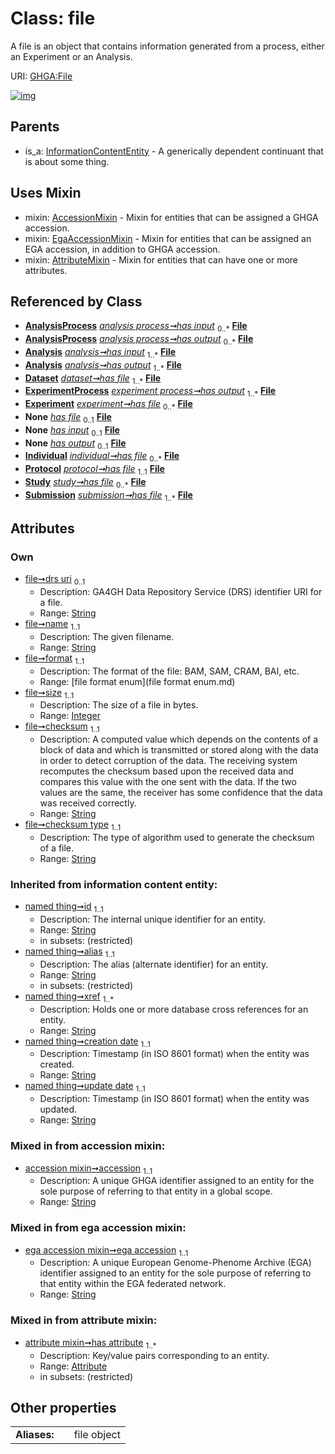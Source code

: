 
# Class: file


A file is an object that contains information generated from a process, either an Experiment or an Analysis.

URI: [GHGA:File](https://w3id.org/GHGA/File)


[![img](https://yuml.me/diagram/nofunky;dir:TB/class/[Submission],[Study],[Protocol],[InformationContentEntity],[Individual],[AnalysisProcess]++-%20has%20input%200..*>[File&#124;drs_uri:string%20%3F;name:string;format:file_format_enum;size:integer;checksum:string;checksum_type:string;accession:string;ega_accession:string;id(i):string;alias(i):string;xref(i):string%20%2B;creation_date(i):string;update_date(i):string;schema_type(i):string;schema_version(i):string],[AnalysisProcess]++-%20has%20output%200..*>[File],[Analysis]++-%20has%20input%201..*>[File],[Analysis]++-%20has%20output%201..*>[File],[Dataset]++-%20has%20file%201..*>[File],[ExperimentProcess]++-%20has%20output%201..*>[File],[Experiment]++-%20has%20file%200..*>[File],[Study]-%20has%20file(i)%200..1>[File],[Experiment]-%20has%20file(i)%200..1>[File],[Protocol]-%20has%20file(i)%200..1>[File],[Individual]-%20has%20file(i)%200..1>[File],[Dataset]-%20has%20file(i)%200..1>[File],[Submission]-%20has%20file(i)%200..1>[File],[ExperimentProcess]-%20has%20input(i)%200..1>[File],[Analysis]-%20has%20input(i)%200..1>[File],[AnalysisProcess]-%20has%20input(i)%200..1>[File],[ExperimentProcess]-%20has%20output(i)%200..1>[File],[Analysis]-%20has%20output(i)%200..1>[File],[AnalysisProcess]-%20has%20output(i)%200..1>[File],[Individual]++-%20has%20file%200..*>[File],[Protocol]-%20has%20file%201..1>[File],[Study]++-%20has%20file%200..*>[File],[Submission]++-%20has%20file%201..*>[File],[File]uses%20-.->[AccessionMixin],[File]uses%20-.->[EgaAccessionMixin],[File]uses%20-.->[AttributeMixin],[InformationContentEntity]^-[File],[ExperimentProcess],[Experiment],[EgaAccessionMixin],[Dataset],[AttributeMixin],[Attribute],[AnalysisProcess],[Analysis],[AccessionMixin])](https://yuml.me/diagram/nofunky;dir:TB/class/[Submission],[Study],[Protocol],[InformationContentEntity],[Individual],[AnalysisProcess]++-%20has%20input%200..*>[File&#124;drs_uri:string%20%3F;name:string;format:file_format_enum;size:integer;checksum:string;checksum_type:string;accession:string;ega_accession:string;id(i):string;alias(i):string;xref(i):string%20%2B;creation_date(i):string;update_date(i):string;schema_type(i):string;schema_version(i):string],[AnalysisProcess]++-%20has%20output%200..*>[File],[Analysis]++-%20has%20input%201..*>[File],[Analysis]++-%20has%20output%201..*>[File],[Dataset]++-%20has%20file%201..*>[File],[ExperimentProcess]++-%20has%20output%201..*>[File],[Experiment]++-%20has%20file%200..*>[File],[Study]-%20has%20file(i)%200..1>[File],[Experiment]-%20has%20file(i)%200..1>[File],[Protocol]-%20has%20file(i)%200..1>[File],[Individual]-%20has%20file(i)%200..1>[File],[Dataset]-%20has%20file(i)%200..1>[File],[Submission]-%20has%20file(i)%200..1>[File],[ExperimentProcess]-%20has%20input(i)%200..1>[File],[Analysis]-%20has%20input(i)%200..1>[File],[AnalysisProcess]-%20has%20input(i)%200..1>[File],[ExperimentProcess]-%20has%20output(i)%200..1>[File],[Analysis]-%20has%20output(i)%200..1>[File],[AnalysisProcess]-%20has%20output(i)%200..1>[File],[Individual]++-%20has%20file%200..*>[File],[Protocol]-%20has%20file%201..1>[File],[Study]++-%20has%20file%200..*>[File],[Submission]++-%20has%20file%201..*>[File],[File]uses%20-.->[AccessionMixin],[File]uses%20-.->[EgaAccessionMixin],[File]uses%20-.->[AttributeMixin],[InformationContentEntity]^-[File],[ExperimentProcess],[Experiment],[EgaAccessionMixin],[Dataset],[AttributeMixin],[Attribute],[AnalysisProcess],[Analysis],[AccessionMixin])

## Parents

 *  is_a: [InformationContentEntity](InformationContentEntity.md) - A generically dependent continuant that is about some thing.

## Uses Mixin

 *  mixin: [AccessionMixin](AccessionMixin.md) - Mixin for entities that can be assigned a GHGA accession.
 *  mixin: [EgaAccessionMixin](EgaAccessionMixin.md) - Mixin for entities that can be assigned an EGA accession, in addition to GHGA accession.
 *  mixin: [AttributeMixin](AttributeMixin.md) - Mixin for entities that can have one or more attributes.

## Referenced by Class

 *  **[AnalysisProcess](AnalysisProcess.md)** *[analysis process➞has input](analysis_process_has_input.md)*  <sub>0..\*</sub>  **[File](File.md)**
 *  **[AnalysisProcess](AnalysisProcess.md)** *[analysis process➞has output](analysis_process_has_output.md)*  <sub>0..\*</sub>  **[File](File.md)**
 *  **[Analysis](Analysis.md)** *[analysis➞has input](analysis_has_input.md)*  <sub>1..\*</sub>  **[File](File.md)**
 *  **[Analysis](Analysis.md)** *[analysis➞has output](analysis_has_output.md)*  <sub>1..\*</sub>  **[File](File.md)**
 *  **[Dataset](Dataset.md)** *[dataset➞has file](dataset_has_file.md)*  <sub>1..\*</sub>  **[File](File.md)**
 *  **[ExperimentProcess](ExperimentProcess.md)** *[experiment process➞has output](experiment_process_has_output.md)*  <sub>1..\*</sub>  **[File](File.md)**
 *  **[Experiment](Experiment.md)** *[experiment➞has file](experiment_has_file.md)*  <sub>0..\*</sub>  **[File](File.md)**
 *  **None** *[has file](has_file.md)*  <sub>0..1</sub>  **[File](File.md)**
 *  **None** *[has input](has_input.md)*  <sub>0..1</sub>  **[File](File.md)**
 *  **None** *[has output](has_output.md)*  <sub>0..1</sub>  **[File](File.md)**
 *  **[Individual](Individual.md)** *[individual➞has file](individual_has_file.md)*  <sub>0..\*</sub>  **[File](File.md)**
 *  **[Protocol](Protocol.md)** *[protocol➞has file](protocol_has_file.md)*  <sub>1..1</sub>  **[File](File.md)**
 *  **[Study](Study.md)** *[study➞has file](study_has_file.md)*  <sub>0..\*</sub>  **[File](File.md)**
 *  **[Submission](Submission.md)** *[submission➞has file](submission_has_file.md)*  <sub>1..\*</sub>  **[File](File.md)**

## Attributes


### Own

 * [file➞drs uri](file_drs_uri.md)  <sub>0..1</sub>
     * Description: GA4GH Data Repository Service (DRS) identifier URI for a file.
     * Range: [String](types/String.md)
 * [file➞name](file_name.md)  <sub>1..1</sub>
     * Description: The given filename.
     * Range: [String](types/String.md)
 * [file➞format](file_format.md)  <sub>1..1</sub>
     * Description: The format of the file: BAM, SAM, CRAM, BAI, etc.
     * Range: [file format enum](file format enum.md)
 * [file➞size](file_size.md)  <sub>1..1</sub>
     * Description: The size of a file in bytes.
     * Range: [Integer](types/Integer.md)
 * [file➞checksum](file_checksum.md)  <sub>1..1</sub>
     * Description: A computed value which depends on the contents of a block of data and which is transmitted or stored along with the data in order to detect corruption of the data. The receiving system recomputes the checksum based upon the received data and compares this value with the one sent with the data. If the two values are the same, the receiver has some confidence that the data was received correctly.
     * Range: [String](types/String.md)
 * [file➞checksum type](file_checksum_type.md)  <sub>1..1</sub>
     * Description: The type of algorithm used to generate the checksum of a file.
     * Range: [String](types/String.md)

### Inherited from information content entity:

 * [named thing➞id](named_thing_id.md)  <sub>1..1</sub>
     * Description: The internal unique identifier for an entity.
     * Range: [String](types/String.md)
     * in subsets: (restricted)
 * [named thing➞alias](named_thing_alias.md)  <sub>1..1</sub>
     * Description: The alias (alternate identifier) for an entity.
     * Range: [String](types/String.md)
     * in subsets: (restricted)
 * [named thing➞xref](named_thing_xref.md)  <sub>1..\*</sub>
     * Description: Holds one or more database cross references for an entity.
     * Range: [String](types/String.md)
 * [named thing➞creation date](named_thing_creation_date.md)  <sub>1..1</sub>
     * Description: Timestamp (in ISO 8601 format) when the entity was created.
     * Range: [String](types/String.md)
 * [named thing➞update date](named_thing_update_date.md)  <sub>1..1</sub>
     * Description: Timestamp (in ISO 8601 format) when the entity was updated.
     * Range: [String](types/String.md)

### Mixed in from accession mixin:

 * [accession mixin➞accession](accession_mixin_accession.md)  <sub>1..1</sub>
     * Description: A unique GHGA identifier assigned to an entity for the sole purpose of referring to that entity in a global scope.
     * Range: [String](types/String.md)

### Mixed in from ega accession mixin:

 * [ega accession mixin➞ega accession](ega_accession_mixin_ega_accession.md)  <sub>1..1</sub>
     * Description: A unique European Genome-Phenome Archive (EGA) identifier assigned to an entity for the sole purpose of referring to that entity within the EGA federated network.
     * Range: [String](types/String.md)

### Mixed in from attribute mixin:

 * [attribute mixin➞has attribute](attribute_mixin_has_attribute.md)  <sub>1..\*</sub>
     * Description: Key/value pairs corresponding to an entity.
     * Range: [Attribute](Attribute.md)
     * in subsets: (restricted)

## Other properties

|  |  |  |
| --- | --- | --- |
| **Aliases:** | | file object |

